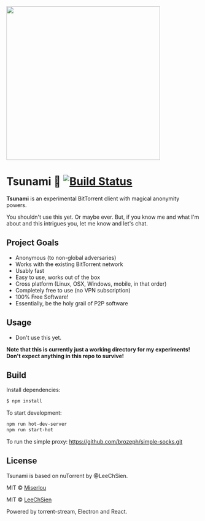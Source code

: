 <img src="http://i.imgur.com/BJMKyJL.png" width="400px">

Tsunami 🌊 [![Build Status](https://travis-ci.org/Miserlou/Tsunami.svg)](https://travis-ci.org/Miserlou/Tsunami)
==============

**Tsunami** is an experimental BitTorrent client with magical anonymity powers.

You shouldn't use this yet. Or maybe ever. But, if you know me and what I'm about and this intrigues you, let me know and let's chat.

Project Goals
-------------

* Anonymous (to non-global adversaries)
* Works with the existing BitTorrent network
* Usably fast
* Easy to use, works out of the box
* Cross platform (Linux, OSX, Windows, mobile, in that order)
* Completely free to use (no VPN subscription)
* 100% Free Software!
* Essentially, be the holy grail of P2P software

Usage
------------
* Don't use this yet.

**Note that this is currently just a working directory for my experiments! Don't expect anything in this repo to survive!**

Build
------------
Install dependencies:

```bash
$ npm install
```

To start development:

```bash
npm run hot-dev-server
npm run start-hot

```

To run the simple proxy: https://github.com/brozeph/simple-socks.git

License
------------

Tsunami is based on nuTorrent by @LeeChSien.

MIT © [Miserlou](https://github.com/Miserlou)

MIT © [LeeChSien](https://github.com/LeeChSien)

Powered by torrent-stream, Electron and React.
